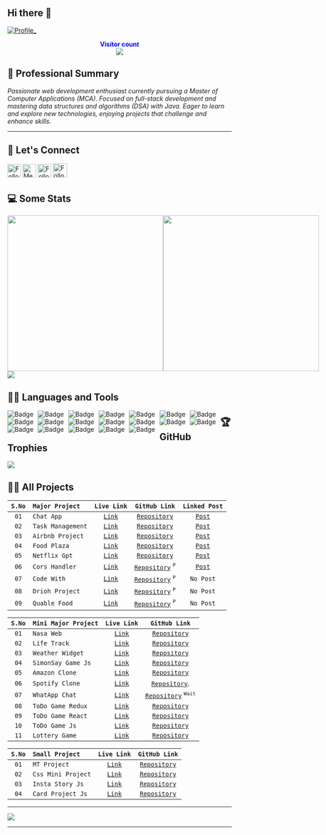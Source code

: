 ## Hi there 👋
<a style="" href="https://akashdeep023.vercel.app/">
  
  ![Profile_](https://github.com/user-attachments/assets/79f22b3e-bf89-4d3a-bde9-3e778466a69b)
  
</a>

<p align="center">
    <b style="color: blue;  ">Visitor count</b>
    <br>
    <a style="" href="https://github.com/akashdeep023">
        <img src="https://profile-counter.glitch.me/akashdeep023/count.svg" />
    </a>
</p>

## 👀 **Professional Summary**

_Passionate web development enthusiast currently pursuing a Master of Computer Applications (MCA). Focused on full-stack development and mastering data structures and algorithms (DSA) with Java. Eager to learn and explore new technologies, enjoying projects that challenge and enhance skills._

---

## 💬 **Let's Connect**

<p align="center">
  
<!-- [![Twitter Badge](https://img.shields.io/badge/-@xyz-1ca0f1?style=flat-square&labelColor=1ca0f1&logo=twitter&logoColor=white)](https://twitter.com/) -->
[<img src="https://img.shields.io/badge/-Akashdeep-blue?style=for-the-badge&logo=Linkedin&logoColor=white" height="30" title="Follow me" />](https://www.linkedin.com/in/akashdeep023/)
[<img src="https://img.shields.io/badge/-contact.akashdeep023@gmail.com-c14438?style=for-the-badge&logo=Gmail&logoColor=white" height="30" title="Message me" />](mailto:contact.akashdeep023@gmail.com)
[<img src="https://img.shields.io/badge/-@akashdeep023__-e4405f?style=for-the-badge&labelColor=f94877&logo=instagram&logoColor=white" height="30" title="Follow me" />](https://www.instagram.com/akashdeep023_/)
[<img src="https://img.shields.io/github/followers/akashdeep023?label=akashdeep023&style=social" height="32" title="Follow me" />](https://github.com/akashdeep023)

</p>

## 💻 **Some Stats**

<div align="left" style="align-items: center; width: 100%; display: flex; align-items: space-around; justify-content: space-around;">
    <a style="" href="https://github.com/akashdeep023">
        <img height=350 src="https://github-readme-stats.vercel.app/api?username=akashdeep023&show_icons=true&theme=tokyonight&hide_border=true&rank_icon=github&show=reviews,discussions_started,discussions_answered,prs_merged,prs_merged_percentage&hide=["contribs","issues"]"/>
    </a>
    <a style="" href="https://github.com/akashdeep023">
        <img height=350 src="https://github-readme-stats.vercel.app/api/top-langs/?username=akashdeep023&theme=tokyonight&hide_border=true&layout=donut-vertical"/>
    </a>
</div>
<a style="" href="https://github.com/akashdeep023">
    <img src="https://github-profile-summary-cards.vercel.app/api/cards/profile-details?username=akashdeep023&theme=tokyonight"/>
</a>

## 👨‍💻 **Languages and Tools**

<a href="https://github.com/akashdeep023" align="center">     
    <img alt="Badge" style="float: left; margin-right: 10px;" src="https://img.shields.io/badge/html5%20-%23E34F26.svg?&style=for-the-badge&logo=html5&logoColor=white"/>
    <img alt="Badge" style="float: left; margin-right: 10px;" src="https://img.shields.io/badge/css3%20-%231572B6.svg?&style=for-the-badge&logo=css3&logoColor=white"/>
    <img alt="Badge" style="float: left; margin-right: 10px;" src="https://img.shields.io/badge/javascript%20-%23323330.svg?&style=for-the-badge&logo=javascript&logoColor=%23F7DF1E"/>
    <img alt="Badge" style="float: left; margin-right: 10px;" src="https://img.shields.io/badge/react%20-%2320232a.svg?&style=for-the-badge&logo=react&logoColor=%2361DAFB"/>
    <img alt="Badge" style="float: left; margin-right: 10px;" src="https://img.shields.io/badge/material-ui%20-%23F05033.svg?&style=for-the-badge&logo=material-ui&logoColor=white"/>
    <img alt="Badge" style="float: left; margin-right: 10px;" src="https://img.shields.io/badge/node.js%20-%2343853D.svg?&style=for-the-badge&logo=node.js&logoColor=white"/>
    <img alt="Badge" style="float: left; margin-right: 10px;" src="https://img.shields.io/badge/express.js%20-light.svg?&style=for-the-badge&logo=express&logoColor=white"/>
    <img alt="Badge" style="float: left; margin-right: 10px;" src="https://img.shields.io/badge/bootstrap%20-%23563D7C.svg?&style=for-the-badge&logo=bootstrap&logoColor=white"/>
    <img alt="Badge" style="float: left; margin-right: 10px;" src="https://img.shields.io/badge/tailwind-%2300ADD8.svg?&style=for-the-badge&logo=tailwindcss&logoColor=white"/>
    <img alt="Badge" style="float: left; margin-right: 10px;" src ="https://img.shields.io/badge/MongoDB-%234ea94b.svg?&style=for-the-badge&logo=mongodb&logoColor=white"/>
    <img alt="Badge" style="float: left; margin-right: 10px;" src="https://img.shields.io/badge/mysql%20-grey.svg?&style=for-the-badge&logo=mysql&logoColor=white"/>
    <img alt="Badge" style="float: left; margin-right: 10px;" src="https://img.shields.io/badge/git%20-%23F05033.svg?&style=for-the-badge&logo=git&logoColor=white"/>
    <img alt="Badge" style="float: left; margin-right: 10px;" src="https://img.shields.io/badge/github%20-white.svg?&style=for-the-badge&logo=git-hub&logoColor=white"/>
    <img alt="Badge" style="float: left; margin-right: 10px;" src="https://img.shields.io/badge/netlify-purple.svg?style=for-the-badge&logo=netlify&logoColor=#00C7B7"/>
    <img alt="Badge" style="float: left; margin-right: 10px;" src="https://img.shields.io/badge/vercel-blue.svg?style=for-the-badge&logo=vercel&logoColor=white"/>
    <img alt="Badge" style="float: left; margin-right: 10px;" src="https://img.shields.io/badge/render-yellow.svg?style=for-the-badge&logo=render&logoColor=white"/>
    <img alt="Badge" style="float: left; margin-right: 10px;" src="http://img.shields.io/badge/-java-yellow?style=for-the-badge&logo=java&logoColor=white"/>
    <img alt="Badge" style="float: left; margin-right: 10px;" src="https://img.shields.io/badge/python%20-%2314354C.svg?&style=for-the-badge&logo=python&logoColor=white"/>
    <img alt="Badge" style="float: left; margin-right: 10px;" src="https://img.shields.io/badge/c++%20-%2314054C.svg?&style=for-the-badge&logo=c%2B%2B&logoColor=blue"/>
</a>

## 🏆 **GitHub Trophies**

<p align="center">

[![](https://github-profile-trophy.vercel.app/?username=akashdeep023&theme=radical&no-frame=false&no-bg=false&margin-w=4)](https://github.com/akashdeep023)

</p>

## 🧑‍🏫 **All Projects**

| `S.No` | `Major Project`   |                        `Live Link`                        |                                 `GitHub Link`                                 |                                                                               `Linked Post`                                                                                |
| :----: | :---------------- | :-------------------------------------------------------: | :---------------------------------------------------------------------------: | :------------------------------------------------------------------------------------------------------------------------------------------------------------------------: |
|  `01`  | `Chat App`        |    [`Link`](https://chat-application-jack.vercel.app/)    |           [`Repository`](https://github.com/akashdeep023/Chat_App)            |     [`Post`](https://www.linkedin.com/posts/akashdeep023_chatapp-mernabrstack-mernstack-activity-7222507586980388864-XiV0?utm_source=share&utm_medium=member_desktop)      |
|  `02`  | `Task Management` |     [`Link`](https://task-management-org.vercel.app/)     |       [`Repository`](https://github.com/akashdeep023/Task_Management/)        | [`Post`](https://www.linkedin.com/posts/akashdeep023_mernstack-webdevelopment-taskmanagement-activity-7270113822026153984-9Ix4?utm_source=share&utm_medium=member_android) |
|  `03`  | `Airbnb Project`  | [`Link`](https://airbnb-project-major-jack.onrender.com/) |        [`Repository`](https://github.com/akashdeep023/Airbnb_Project)         | [`Post`](https://www.linkedin.com/posts/akashdeep023_airbnb-apnacollege-fullstackdevelopment-activity-7153710900992970752-Z9_G?utm_source=share&utm_medium=member_desktop) |
|  `04`  | `Food Plaza`      |     [`Link`](https://food-plaza-project.vercel.app/)      |          [`Repository`](https://github.com/akashdeep023/Food_Plaza)           |    [`Post`](https://www.linkedin.com/posts/akashdeep023_foodplaza-namastedev-namastereact-activity-7168890857792761856-qC0D?utm_source=share&utm_medium=member_desktop)    |
|  `05`  | `Netflix Gpt`     |      [`Link`](https://netflix-gpt-jack.vercel.app/)       |          [`Repository`](https://github.com/akashdeep023/Netflix_Gpt)          |          [`Post`](https://www.linkedin.com/posts/akashdeep023_netflixgpt-openai-gpt-activity-7172444217913360385-pPZ4?utm_source=share&utm_medium=member_desktop)          |
|  `06`  | `Cors Handler`    |        [`Link`](https://cors-handlers.vercel.app/)        |  [`Repository`](https://github.com/akashdeep023/Cors_Handler) <sup>`P`</sup>  |     [`Post`](https://www.linkedin.com/posts/akashdeep023_webdevelopment-nodejs-expressjs-activity-7184854679493783553-dFXF?utm_source=share&utm_medium=member_desktop)     |
|  `07`  | `Code With`       |          [`Link`](https://code-with.vercel.app/)          |   [`Repository`](https://github.com/akashdeep023/Code_With) <sup>`P`</sup>    |                                                                                 `No Post`                                                                                  |
|  `08`  | `Drioh Project`   |            [`Link`](https://drioh.vercel.app/)            | [`Repository`](https://github.com/akashdeep023/Drioh_Project) <sup>`P`</sup>  |                                                                                 `No Post`                                                                                  |
|  `09`  | `Quable Food`     |         [`Link`](https://quablefoods.vercel.app/)         | [`Repository`](https://github.com/akashdeep023/Quable_Project) <sup>`P`</sup> |                                                                                 `No Post`                                                                                  |

| `S.No` | `Mini Major Project` |                       `Live Link`                        |                          `GitHub Link`                          |
| :----: | :------------------- | :------------------------------------------------------: | :-------------------------------------------------------------: |
|  `01`  | `Nasa Web`           |      [`Link`](https://nasa-web-project.vercel.app/)      |    [`Repository`](https://github.com/akashdeep023/Nasa_Web)     |
|  `02`  | `Life Track`         |     [`Link`](https://todo-mern-project.vercel.app/)      |    [`Repository`](https://github.com/akashdeep023/Todo_Mern)    |
|  `03`  | `Weather Widget`     | [`Link`](https://weather-widget-react-jack.netlify.app/) | [`Repository`](https://github.com/akashdeep023/Weather_Widget)  |
|  `04`  | `SimonSay Game Js`   | [`Link`](https://akashdeep023.github.io/SimonSay_Game/)  |  [`Repository`](https://github.com/akashdeep023/SimonSay_Game)  |
|  `05`  | `Amazon Clone`       |  [`Link`](https://akashdeep023.github.io/Amazon-Clone/)  |  [`Repository`](https://github.com/akashdeep023/Amazon-Clone)   |
|  `06`  | `Spotify Clone`      | [`Link`](https://akashdeep023.github.io/Spotify-Clone/)  | [`Repository`](https://github.com/akashdeep023/Spotify-Clone).  |
|  `07`  | `WhatApp Chat`       |        [`Link`](https://github.com/akashdeep023/)        |               [`Repository`]() <sup>`Wait`</sup>                |
|  `08`  | `ToDo Game Redux`    |   [`Link`](https://todo-list-redux-jack.netlify.app/)    | [`Repository`](https://github.com/akashdeep023/ToDo-List-Redux) |
|  `09`  | `ToDo Game React`    |   [`Link`](https://task-list-react-jack.netlify.app/)    | [`Repository`](https://github.com/akashdeep023/ToDo-List-React) |
|  `10`  | `ToDo Game Js`       |   [`Link`](https://akashdeep023.github.io/ToDo_Game/)    |  [`Repository`](https://github.com/akashdeep023/ToDo_Game_Js)   |
|  `11`  | `Lottery Game`       |  [`Link`](https://lottery-game-react-jack.netlify.app/)  |  [`Repository`](https://github.com/akashdeep023/Lottery-Game)   |

| `S.No` | `Small Project`    |                        `Live Link`                         |                          `GitHub Link`                           |
| :----: | :----------------- | :--------------------------------------------------------: | :--------------------------------------------------------------: |
|  `01`  | `MT Project`       |       [`Link`](https://mt-project-jack.netlify.app/)       |    [`Repository`](https://github.com/akashdeep023/MT_Project)    |
|  `02`  | `Css Mini Project` | [`Link`](https://akashdeep023.github.io/CSS-Mini-Project/) | [`Repository`](https://github.com/akashdeep023/CSS-Mini-Project) |
|  `03`  | `Insta Story Js`   |  [`Link`](https://akashdeep023.github.io/Insta_Story_Js/)  |  [`Repository`](https://github.com/akashdeep023/Insta_Story_Js)  |
|  `04`  | `Card Project Js`  | [`Link`](https://akashdeep023.github.io/Card_Project_Js/)  | [`Repository`](https://github.com/akashdeep023/Card_Project_Js)  |

---

<a href="https://github.com/akashdeep023" align="center">
  <img src="https://imgur.com/rilHVxA.png"/>
</a>

---
